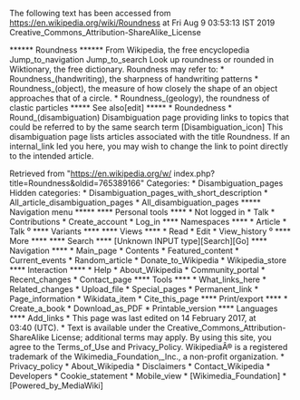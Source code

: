 The following text has been accessed from https://en.wikipedia.org/wiki/Roundness at Fri Aug 9 03:53:13 IST 2019
Creative_Commons_Attribution-ShareAlike_License




















****** Roundness ******
From Wikipedia, the free encyclopedia
Jump_to_navigation Jump_to_search
 Look up roundness or rounded in Wiktionary, the free dictionary.
Roundness may refer to:
    * Roundness_(handwriting), the sharpness of handwriting patterns
    * Roundness_(object), the measure of how closely the shape of an object
      approaches that of a circle.
    * Roundness_(geology), the roundness of clastic particles
***** See also[edit] *****
    * Roundedness
    * Round_(disambiguation)
                      Disambiguation page providing links to topics that could
                      be referred to by the same search term
[Disambiguation_icon] This disambiguation page lists articles associated with
                      the title Roundness.
                      If an internal_link led you here, you may wish to change
                      the link to point directly to the intended article.

Retrieved from "https://en.wikipedia.org/w/
index.php?title=Roundness&oldid=765389166"
Categories:
    * Disambiguation_pages
Hidden categories:
    * Disambiguation_pages_with_short_description
    * All_article_disambiguation_pages
    * All_disambiguation_pages
***** Navigation menu *****
**** Personal tools ****
    * Not logged in
    * Talk
    * Contributions
    * Create_account
    * Log_in
**** Namespaces ****
    * Article
    * Talk
⁰
**** Variants ****
**** Views ****
    * Read
    * Edit
    * View_history
⁰
**** More ****
**** Search ****
[Unknown INPUT type][Search][Go]
**** Navigation ****
    * Main_page
    * Contents
    * Featured_content
    * Current_events
    * Random_article
    * Donate_to_Wikipedia
    * Wikipedia_store
**** Interaction ****
    * Help
    * About_Wikipedia
    * Community_portal
    * Recent_changes
    * Contact_page
**** Tools ****
    * What_links_here
    * Related_changes
    * Upload_file
    * Special_pages
    * Permanent_link
    * Page_information
    * Wikidata_item
    * Cite_this_page
**** Print/export ****
    * Create_a_book
    * Download_as_PDF
    * Printable_version
**** Languages ****
Add_links
    * This page was last edited on 14 February 2017, at 03:40 (UTC).
    * Text is available under the Creative_Commons_Attribution-ShareAlike
      License; additional terms may apply. By using this site, you agree to the
      Terms_of_Use and Privacy_Policy. WikipediaÂ® is a registered trademark of
      the Wikimedia_Foundation,_Inc., a non-profit organization.
    * Privacy_policy
    * About_Wikipedia
    * Disclaimers
    * Contact_Wikipedia
    * Developers
    * Cookie_statement
    * Mobile_view
    * [Wikimedia_Foundation]
    * [Powered_by_MediaWiki]
